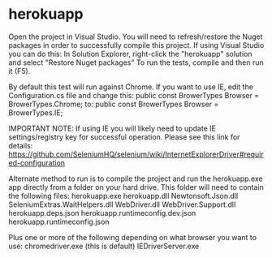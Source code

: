 # herokuapp

Open the project in Visual Studio.  You will need to refresh/restore the Nuget packages in order to successfully compile this project.  If using Visual Studio you can do this:
In Solution Explorer, right-click  the "herokuapp" solution and select "Restore Nuget packages"
To run the tests, compile and then run it (F5).

By default this test will run against Chrome.  If you want to use IE, edit the Configuration.cs file and change this:
public const BrowerTypes Browser = BrowerTypes.Chrome;
to:
public const BrowerTypes Browser = BrowerTypes.IE;

IMPORTANT NOTE: If using IE you will likely need to update IE settings/registry key for successful operation.  Please see this link for details:
https://github.com/SeleniumHQ/selenium/wiki/InternetExplorerDriver#required-configuration

Alternate method to run is to compile the project and run the herokuapp.exe app directly from a folder on your hard drive.  This folder will need to contain the following files:
herokuapp.exe
herokuapp.dll
Newtonsoft.Json.dll
SeleniumExtras.WaitHelpers.dll
WebDriver.dll
WebDriver.Support.dll
herokuapp.deps.json
herokuapp.runtimeconfig.dev.json
herokuapp.runtimeconfig.json

Plus one or more of the following depending on what browser you want to use:
chromedriver.exe (this is default)
IEDriverServer.exe
